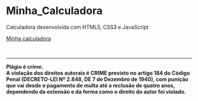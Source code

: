 # Minha_Calculadora
Calculadora desenvolvida com HTML5, CSS3 e JavaScript

<a href="https://lucienelima8.github.io/Minha_Calculadora/" target="_blank">Minha calculadora</a>

<br>
<hr>
<b>Plágio é crime.<br>
A violação dos direitos autorais é CRIME previsto no <b>artigo 184 do Código Penal (DECRETO-LEI Nº 2.848, DE 7 de Dezembro de 1940)<b>, com punição que vai desde o pagamento de multa até a reclusão de quatro anos, dependendo da extensão e da forma como o direito do autor foi violado.